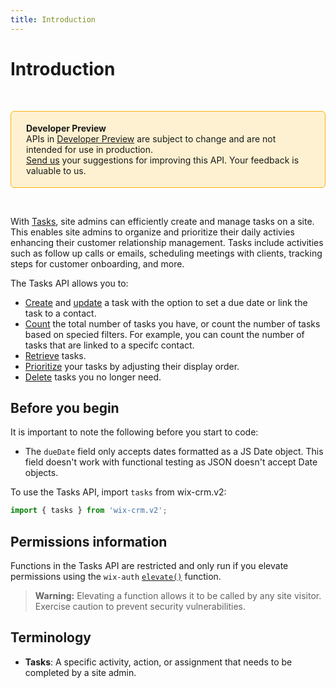 ```yaml
---
title: Introduction
---
```


# Introduction

&nbsp;

<div style="background-color: #FEF1D1; padding: 18px 24px; border-radius: 6px; border: 1px solid #FDB10C; box-sizing: border-box; display: inline-block">
    <b>Developer Preview</b>
    <br/>
    <span>APIs in <a href="https://www.wix.com/velo/reference/api-overview/developer-preview">Developer Preview</a> are subject to change and are not intended for use in production.<br/><a href="mailto:velo-preview-feedback@wix.com">Send us</a> your suggestions for improving this API. Your feedback is valuable to us.</span>
</div>

&nbsp;


With [Tasks](wix-crm-v2/tasks), site admins can efficiently create and manage tasks on a site. This enables site admins to organize and prioritize their daily activies enhancing their customer relationship management. Tasks include activities such as follow up calls or emails, scheduling meetings with clients, tracking steps for customer onboarding, and more. 

The Tasks API allows you to:

- [Create](wix-crm-v2/tasks/createtask) and [update](wix-crm-v2/tasks/updatetask) a task with the option to set a due date or link the task to a contact.
- [Count](wix-crm-v2/tasks/counttasks) the total number of tasks you have, or count the number of tasks based on specied filters. For example, you can count the number of tasks that are linked to a specifc contact. 
- [Retrieve](wix-crm-v2/tasks/querytasks) tasks. 
- [Prioritize](wix-crm-v2/tasks/movetaskafter) your tasks by adjusting their display order.
- [Delete](wix-crm-v2/tasks/deletetask) tasks you no longer need. 

## Before you begin

It is important to note the following before you start to code:
- The `dueDate` field only accepts dates formatted as a JS Date object. This field doesn't 
work with functional testing as JSON doesn't accept Date objects. 


To use the Tasks API,
import `tasks` from wix-crm.v2:

```js
import { tasks } from 'wix-crm.v2';
```


## Permissions information

Functions in the Tasks API are restricted and only run if you elevate permissions using the `wix-auth` [`elevate()`](https://www.wix.com/velo/reference/wix-auth/elevate) function.

<blockquote class='warning'>
<p><strong>Warning:</strong> Elevating a function allows it to be called by any site visitor. Exercise caution to prevent security vulnerabilities.</p>
</blockquote>


## Terminology

- **Tasks**: A specific activity, action, or assignment that needs to be completed by a site admin. 
